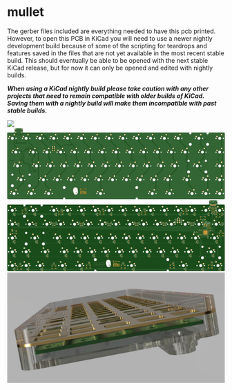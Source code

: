 # mullet
The gerber files included are everything needed to have this pcb printed. However, to open this PCB in KiCad you will need to use a newer nightly development build because of some of the scripting for teardrops and features saved in the files that are not yet available in the most recent stable build.
This should eventually be able to be opened with the next stable KiCad release, but for now it can only be opened and edited with nightly builds.

***When using a KiCad nightly build please take caution with any other projects that need to remain compatible with older builds of KiCad. Saving them with a nightly build will make them incompatible with past stable builds.***

![](https://i.imgur.com/4ngeYQD.png)
![](./images/topRender.jpg)
![](./images/bottomRender.jpg)
![](./images/mullet-case.jpg)
